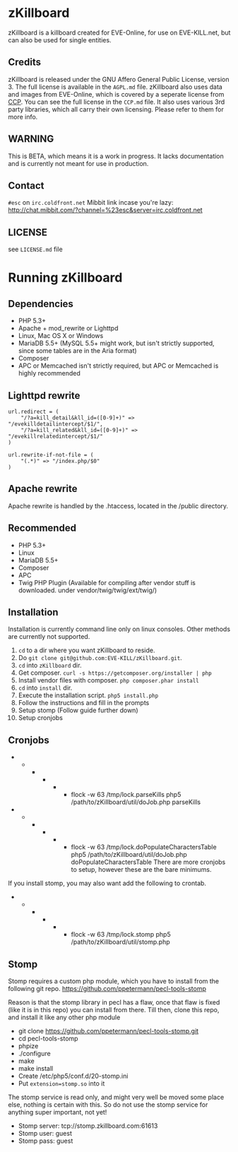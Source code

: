 # zKillboard
zKillboard is a killboard created for EVE-Online, for use on EVE-KILL.net, but can also be used for single entities.

## Credits
zKillboard is released under the GNU Affero General Public License, version 3. The full license is available in the `AGPL.md` file.
zKillboard also uses data and images from EVE-Online, which is covered by a seperate license from [CCP](http://www.ccpgames.com/en/home). You can see the full license in the `CCP.md` file.
It also uses various 3rd party libraries, which all carry their own licensing. Please refer to them for more info.

## WARNING
This is BETA, which means it is a work in progress.  It lacks documentation and is currently
not meant for use in production.

## Contact
`#esc` on `irc.coldfront.net`
Mibbit link incase you're lazy: http://chat.mibbit.com/?channel=%23esc&server=irc.coldfront.net

## LICENSE
see `LICENSE.md` file

# Running zKillboard

## Dependencies
- PHP 5.3+
- Apache + mod_rewrite or Lighttpd
- Linux, Mac OS X or Windows
- MariaDB 5.5+ (MySQL 5.5+ might work, but isn't strictly supported, since some tables are in the Aria format)
- Composer
- APC or Memcached isn't strictly required, but APC or Memcached is highly recommended

## Lighttpd rewrite
```
url.redirect = (
	"/?a=kill_detail&kll_id=([0-9]+)" => "/evekilldetailintercept/$1/",
	"/?a=kill_related&kll_id=([0-9]+)" => "/evekillrelatedintercept/$1/"
)

url.rewrite-if-not-file = (
	"(.*)" => "/index.php/$0"
)
```

## Apache rewrite
Apache rewrite is handled by the .htaccess, located in the /public directory.

## Recommended
- PHP 5.3+
- Linux
- MariaDB 5.5+
- Composer
- APC
- Twig PHP Plugin (Available for compiling after vendor stuff is downloaded. under vendor/twig/twig/ext/twig/)

## Installation
Installation is currently command line only on linux consoles. Other methods are currently not supported.

1. `cd` to a dir where you want zKillboard to reside.
2. Do `git clone git@github.com:EVE-KILL/zKillboard.git`.
3. `cd` into `zKillboard` dir.
4. Get composer. `curl -s https://getcomposer.org/installer | php`
5. Install vendor files with composer. `php composer.phar install`
6. `cd` into `install` dir.
7. Execute the installation script. `php5 install.php`
8. Follow the instructions and fill in the prompts
9. Setup stomp (Follow guide further down)
10. Setup cronjobs

## Cronjobs
- * * * * * flock -w 63 /tmp/lock.parseKills php5 /path/to/zKillboard/util/doJob.php parseKills
- * * * * * flock -w 63 /tmp/lock.doPopulateCharactersTable php5 /path/to/zKillboard/util/doJob.php doPopulateCharactersTable
There are more cronjobs to setup, however these are the bare minimums.

If you install stomp, you may also want add the following to crontab.
- * * * * * flock -w 63 /tmp/lock.stomp php5 /path/to/zKillboard/util/stomp.php

## Stomp
Stomp requires a custom php module, which you have to install from the following git repo.
https://github.com/ppetermann/pecl-tools-stomp

Reason is that the stomp library in pecl has a flaw, once that flaw is fixed (like it is in this repo) you can install from there.
Till then, clone this repo, and install it like any other php module

- git clone https://github.com/ppetermann/pecl-tools-stomp.git
- cd pecl-tools-stomp
- phpize
- ./configure
- make
- make install
- Create /etc/php5/conf.d/20-stomp.ini
- Put `extension=stomp.so` into it

The stomp service is read only, and might very well be moved some place else, nothing is certain with this.
So do not use the stomp service for anything super important, not yet!
- Stomp server: tcp://stomp.zkillboard.com:61613
- Stomp user: guest
- Stomp pass: guest
